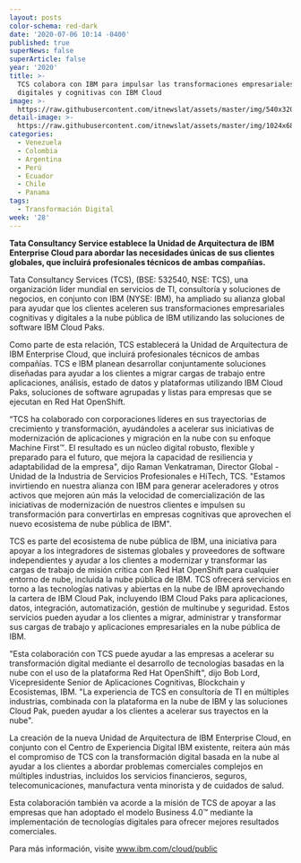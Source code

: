 ```yaml
---
layout: posts
color-schema: red-dark
date: '2020-07-06 10:14 -0400'
published: true
superNews: false
superArticle: false
year: '2020'
title: >-
  TCS colabora con IBM para impulsar las transformaciones empresariales
  digitales y cognitivas con IBM Cloud
image: >-
  https://raw.githubusercontent.com/itnewslat/assets/master/img/540x320/Cloud-Computing-p.jpg
detail-image: >-
  https://raw.githubusercontent.com/itnewslat/assets/master/img/1024x680/Cloud-Computing-g.jpg
categories:
  - Venezuela
  - Colombia
  - Argentina
  - Perú
  - Ecuador
  - Chile
  - Panama
tags:
  - Transformación Digital
week: '28'
---
```

**Tata Consultancy Service establece la Unidad de Arquitectura de IBM Enterprise Cloud para abordar las necesidades únicas de sus clientes globales, que incluirá profesionales técnicos de ambas compañías.**

Tata Consultancy Services (TCS), (BSE: 532540, NSE: TCS), una organización líder mundial en servicios de TI, consultoría y soluciones de negocios, en conjunto con  IBM (NYSE: IBM), ha ampliado su alianza global para ayudar que los clientes aceleren sus transformaciones empresariales cognitivas y digitales a la nube pública de IBM utilizando las soluciones de software IBM Cloud Paks.

Como parte de esta relación, TCS establecerá la Unidad de Arquitectura de IBM Enterprise Cloud, que incluirá profesionales técnicos de ambas compañías. TCS e IBM planean desarrollar conjuntamente soluciones diseñadas para ayudar a los clientes a migrar cargas de trabajo entre aplicaciones, análisis, estado de datos y plataformas utilizando IBM Cloud Paks, soluciones de software agrupadas y listas para empresas que se ejecutan en Red Hat OpenShift.

“TCS ha colaborado con corporaciones líderes en sus trayectorias de crecimiento y transformación, ayudándoles a acelerar sus iniciativas de modernización de aplicaciones y migración en la nube con su enfoque Machine First™. El resultado es un núcleo digital robusto, flexible y preparado para el futuro, que mejora la capacidad de resiliencia y adaptabilidad de la empresa", dijo Raman Venkatraman, Director Global - Unidad de la Industria de Servicios Profesionales e HiTech, TCS. "Estamos invirtiendo en nuestra alianza con IBM para generar aceleradores y otros activos que mejoren aún más la velocidad de comercialización de las iniciativas de modernización de nuestros clientes e impulsen su transformación para convertirlas en empresas cognitivas que aprovechen el nuevo ecosistema de nube pública de IBM".

TCS es parte del ecosistema de nube pública de IBM, una iniciativa para apoyar a los integradores de sistemas globales y proveedores de software independientes y ayudar a los clientes a modernizar y transformar las cargas de trabajo de misión crítica con Red Hat OpenShift para cualquier entorno de nube, incluida la nube pública de IBM. TCS ofrecerá servicios en torno a las tecnologías nativas y abiertas en la nube de IBM aprovechando la cartera de IBM Cloud Pak, incluyendo IBM Cloud Paks para aplicaciones, datos, integración, automatización, gestión de multinube y seguridad. Estos servicios pueden ayudar a los clientes a migrar, administrar y transformar sus cargas de trabajo y aplicaciones empresariales en la nube pública de IBM.

"Esta colaboración con TCS puede ayudar a las empresas a acelerar su transformación digital mediante el desarrollo de tecnologías basadas en la nube con el uso de la plataforma Red Hat OpenShift", dijo Bob Lord, Vicepresidente Senior de Aplicaciones Cognitivas, Blockchain y Ecosistemas, IBM. "La experiencia de TCS en consultoría de TI en múltiples industrias, combinada con la plataforma en la nube de IBM y las soluciones Cloud Pak, pueden ayudar a los clientes a acelerar sus trayectos en la nube".

La creación de la nueva Unidad de Arquitectura de IBM Enterprise Cloud, en conjunto con el Centro de Experiencia Digital IBM existente, reitera aún más el compromiso de TCS con la transformación digital basada en la nube al ayudar a los clientes a abordar problemas comerciales complejos en múltiples industrias, incluidos los servicios financieros, seguros, telecomunicaciones, manufactura venta minorista y de cuidados de salud.

Esta colaboración también va acorde a la misión de TCS de apoyar a las empresas que han adoptado el modelo Business 4.0™  mediante la implementación de tecnologías digitales para ofrecer mejores resultados comerciales.

Para más información, visite www.ibm.com/cloud/public  

